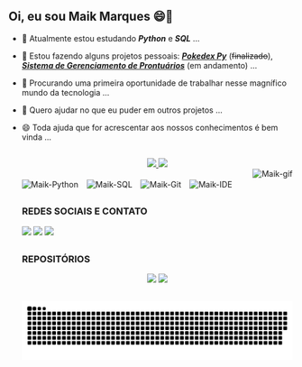 ## Oi, eu sou Maik Marques 😄👋
- 🌱 Atualmente estou estudando **_Python_** e **_SQL_** ...
- 🔨 Estou fazendo alguns projetos pessoais: <a href="https://github.com/Maik-M/PythonProjects/tree/main/pokedex-py">**_Pokedex Py_**</a> (<strike>finalizado</strike>), <a href="https://github.com/Maik-M/PythonProjects/tree/main/controle-prontuarios">**_Sistema de Gerenciamento de Prontuários_**</a> (em andamento) ...
- 🔭 Procurando uma primeira oportunidade de trabalhar nesse magnífico mundo da tecnologia ...
- 👯 Quero ajudar no que eu puder em outros projetos ...
- 😄 Toda ajuda que for acrescentar aos nossos conhecimentos é bem vinda ...

  ##
  
  <div align="center">
    <a href="https://github.com/Maik-M">
    <img height="130em" src="https://github-readme-stats.vercel.app/api?username=Maik-M&show_icons=true&theme=tokyonight&include_all_commits=true&count_private=true&hide_border=true"/>
    <img height="130em" src="https://github-readme-stats.vercel.app/api/top-langs/?username=Maik-M&layout=compact&langs_count=7&theme=tokyonight&hide_border=true"/>
     <br>
    <img height="180em" align="right" alt="Maik-gif" src="https://cdn.discordapp.com/attachments/727239554091974699/908470397836623943/5tuhic.gif">
    </a>
  </div>
  
  <div align="left" style="display: inline_block"><br>
    <img align="center" alt="Maik-Python" height="35" width="35" src="https://cdn.jsdelivr.net/gh/devicons/devicon/icons/python/python-original.svg" />
    &ensp;
    <img align="center" alt="Maik-SQL" height="35" width="35" src="https://cdn.jsdelivr.net/gh/devicons/devicon/icons/mysql/mysql-original.svg" />
    &ensp;
    <img align="center" alt="Maik-Git" height="35" width="35" src="https://cdn.jsdelivr.net/gh/devicons/devicon/icons/git/git-original.svg" />
    &ensp;
    <img align="center" alt="Maik-IDE" height="35" width="35" src="https://cdn.jsdelivr.net/gh/devicons/devicon/icons/pycharm/pycharm-original.svg" />
  </div>
  
  ##
  ### **REDES SOCIAIS E CONTATO**
  <div align="left">
    <a href="https://www.linkedin.com/in/maik-m-a01507207/" target="_blank"><img src="https://img.shields.io/badge/LinkedIn-0077B5?style=for-the-badge&logo=linkedin&logoColor=white" target="_blank"></a> 
    <a href="https://instagram.com/_imaik" target="_blank"><img src="https://img.shields.io/badge/Instagram-E4405F?style=for-the-badge&logo=instagram&logoColor=white" target="_blank"></a>
    <a href = "mailto:maik.batista1@gmail.com"><img src="https://img.shields.io/badge/Gmail-D14836?style=for-the-badge&logo=gmail&logoColor=white" target="_blank"></a>
  </div>
  
  ##
  ### **REPOSITÓRIOS**
  <div align="center">
    <a href="https://github.com/Maik-M/PythonProjects"><img src="https://github-readme-stats.vercel.app/api/pin/?username=Maik-M&repo=PythonProjects&theme=tokyonight&hide_border=true"></a>
    <a href="https://github.com/Maik-M/mini-projetos"><img src="https://github-readme-stats.vercel.app/api/pin/?username=Maik-M&repo=mini-projetos&theme=tokyonight&hide_border=true"></a>
  </div>
  
  ##
  
  ![Snake animation](https://github.com/Maik-M/Maik-M/blob/output/github-contribution-grid-snake.svg)
 
